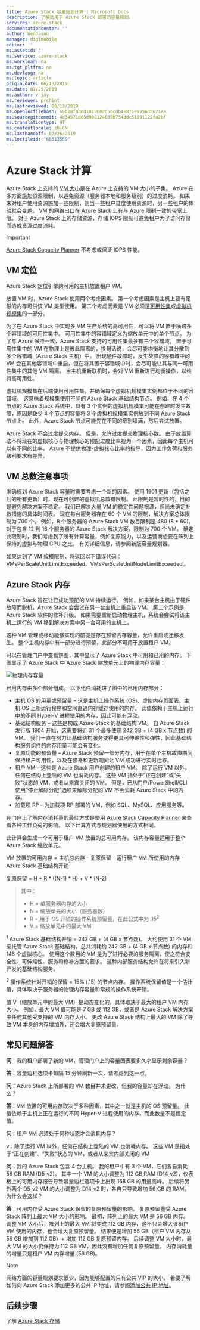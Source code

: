 ```yaml
---
title: Azure Stack 容量规划计算 | Microsoft Docs
description: 了解适用于 Azure Stack 部署的容量规划。
services: azure-stack
documentationcenter: ''
author: WenJason
manager: digimobile
editor: ''
ms.assetid: ''
ms.service: azure-stack
ms.workload: na
ms.tgt_pltfrm: na
ms.devlang: na
ms.topic: article
origin.date: 06/13/2019
ms.date: 07/29/2019
ms.author: v-jay
ms.reviewer: prchint
ms.lastreviewed: 06/13/2019
ms.openlocfilehash: 69b28f438d1819682d56cdb48871e995635671ea
ms.sourcegitcommit: 4d34571d65d908124039b734ddc51091122fa2bf
ms.translationtype: HT
ms.contentlocale: zh-CN
ms.lasthandoff: 07/26/2019
ms.locfileid: "68513569"
---
```

# <a name="azure-stack-compute"></a>Azure Stack 计算

Azure Stack 上支持的 [VM 大小](/azure-stack/user/azure-stack-vm-sizes)是在 Azure 上支持的 VM 大小的子集。 Azure 在多方面施加资源限制，以避免资源（服务器本地和服务级别）的过度消耗。 如果未对租户使用资源施加一些限制，则当一些租户过度使用资源时，另一些租户的体验就会变差。 VM 的网络出口在 Azure Stack 上有与 Azure 限制一致的带宽上限。 对于 Azure Stack 上的存储资源，存储 IOPS 限制可避免租户为了访问存储而造成资源过度消耗。

>[!IMPORTANT]
>[Azure Stack Capacity Planner](https://aka.ms/azstackcapacityplanner) 不考虑或保证 IOPS 性能。

## <a name="vm-placement"></a>VM 定位

Azure Stack 定位引擎跨可用的主机放置租户 VM。

放置 VM 时，Azure Stack 使用两个考虑因素。 第一个考虑因素是主机上要有足够的内存可供该 VM 类型使用。 第二个考虑因素是 VM 必须是[可用性集](/virtual-machines/windows/manage-availability)或[虚拟机规模集](/virtual-machine-scale-sets/overview)的一部分。

为了在 Azure Stack 中实现多 VM 生产系统的高可用性，可以将 VM 置于横跨多个容错域的可用性集中。 可用性集中的容错域定义为缩放单元中的单个节点。 为了与 Azure 保持一致，Azure Stack 支持的可用性集最多有三个容错域。 置于可用性集中的 VM 在物理上是彼此隔离的，换句话说，会尽可能均衡地让其分散到多个容错域（Azure Stack 主机）中。 出现硬件故障时，发生故障的容错域中的 VM 会在其他容错域中重启，但在将其置于容错域中时，会尽可能让其与同一可用性集中的其他 VM 隔离。 当主机重新联机时，会对 VM 重新进行均衡操作，以维持高可用性。  

虚拟机规模集在后端使用可用性集，并确保每个虚拟机规模集实例都位于不同的容错域。 这意味着规模集使用不同的 Azure Stack 基础结构节点。 例如，在 4 个节点的 Azure Stack 系统中，具有 3 个实例的虚拟机规模集可能在创建时发生故障，原因是缺少 4 个节点的容量将 3 个虚拟机规模集实例放到不同 Azure Stack 节点上。 此外，Azure Stack 节点可能先在不同的级别填满，然后尝试放置。 

Azure Stack 不会过度提交内存。 但是，允许过度提交物理核心数。 由于放置算法不将现在的虚拟核心与物理核心的预配过度比率视为一个因素，因此每个主机可以有不同的比率。 Azure 不提供物理-虚拟核心比率的指导，因为工作负荷和服务级别要求有差异。 

## <a name="consideration-for-total-number-of-vms"></a>VM 总数注意事项 

准确规划 Azure Stack 容量时需要考虑一个新的因素。 使用 1901 更新（包括之后的所有更新）时，现在可创建的虚拟机总数有限制。 此限制是暂时性的，目的是避免解决方案不稳定。 我们已解决大量 VM 的稳定性问题根源，但尚未确定补救措施的具体时间表。 现在每台服务器存在 60 个 VM 的限制，解决方案总体限制为 700 个。 例如，8 个服务器的 Azure Stack VM 数目限制是 480 (8 * 60)。 对于包含 12 到 16 个服务器的 Azure Stack 解决方案，限制为 700 个 VM。 确定此限制时，我们考虑到了所有计算容量，例如复原能力，以及运营商想要在阵列上保持的虚拟与物理 CPU 之比。 有关详细信息，请参阅新版容量规划器。 

如果达到了 VM 规模限制，将返回以下错误代码：VMsPerScaleUnitLimitExceeded、VMsPerScaleUnitNodeLimitExceeded。


## <a name="azure-stack-memory"></a>Azure Stack 内存 

Azure Stack 旨在让已成功预配的 VM 持续运行。 例如，如果某台主机由于硬件故障而脱机，Azure Stack 会尝试在另一台主机上重启该 VM。 第二个示例是 Azure Stack 软件的修补升级。 如果需要重新启动物理主机，系统会尝试将该主机上运行的 VM 移到解决方案中另一台可用的主机上。   

这种 VM 管理或移动能够实现的前提是存在预留内存容量，允许重启或迁移发生。 整个主机内存中有一部分进行预留，此部分不可用于放置租户 VM。 

可以在管理门户中查看饼图，其中显示了 Azure Stack 中可用和已用的内存。 下图显示了 Azure Stack 中 Azure Stack 缩放单元上的物理内存容量：

![物理内存容量](media/azure-stack-capacity-planning/physical-memory-capacity.png)

已用内存由多个部分组成。 以下组件消耗饼了图中的已用内存部分：  

 - 主机 OS 的用量或预留量 – 这是主机上操作系统 (OS)、虚拟内存页面表、主机 OS 上所运行程序和空间直通内存缓存使用的内存。 此值依赖于主机上运行中的不同 Hyper-V 进程使用的内存，因此可能有浮动。
 - 基础结构服务 – 这些是构成 Azure Stack 的基础结构 VM。 自 Azure Stack 发行版 1904 开始，这需要将近 31 个最多使用 242 GB + (4 GB x 节点数) 的 VM。 我们一直在努力让基础结构服务变得更具可伸缩性和弹性，因此基础结构服务组件的内存用量可能会有变化。
 - 复原功能的预留量 – Azure Stack 预留一部分内存，用于在单个主机故障期间保持租户可用性，以及在修补和更新期间让 VM 成功进行实时迁移。
 - 租户 VM – 这些是 Azure Stack 用户创建的租户 VM。 除了运行 VM 以外，任何在结构上登陆的 VM 也消耗内存。 这些 VM 指处于“正在创建”或“失败”状态的 VM，或者从来宾关闭的 VM。 但是，已从门户/PowerShell/CLI 使用“停止解除分配”选项来解除分配的 VM 不会消耗 Azure Stack 中的内存。
 - 加载项 RP – 为加载项 RP 部署的 VM，例如 SQL、MySQL、应用服务等。


在门户上了解内存消耗量的最佳方式是使用 [Azure Stack Capacity Planner](https://aka.ms/azstackcapacityplanner) 来查看各种工作负荷的影响。 以下计算方式与规划器使用的方式相同。

此计算会生成一个可用于租户 VM 放置的总可用内存。 该内存容量适用于整个 Azure Stack 缩放单元。 


  VM 放置的可用内存 = 主机总内存 - 复原保留 - 运行租户 VM 所使用的内存 - Azure Stack 基础结构开销<sup>1</sup>

  复原保留 = H + R * ((N-1) * H) + V * (N-2)

> 其中：
> - H = 单服务器内存的大小
> - N = 缩放单元的大小（服务器数）
> - R = 用于 OS 开销的操作系统预留量，在此公式中为 .15<sup>2</sup>
> - V = 缩放单元中的最大 VM

  <sup>1</sup> Azure Stack 基础结构开销 = 242 GB + (4 GB x 节点数)。 大约使用 31 个 VM 来托管 Azure Stack 基础结构，总共消耗约 242 GB + (4 GB x 节点数) 的内存和 146 个虚拟核心。 使用这个数目的 VM 是为了进行必要的服务隔离，使之符合安全性、可伸缩性、服务和修补方面的要求。 这种内部服务结构允许在将来引入新开发的基础结构服务。 

  <sup>2</sup> 操作系统针对开销的保留 = 15% (.15) 的节点内存。 操作系统保留值是一个估计值，具体取决于服务器的物理内存容量和常规的操作系统开销。


值 V（缩放单元中的最大 VM）是动态变化的，具体取决于最大的租户 VM 内存大小。 例如，最大 VM 值可能是 7 GB 或 112 GB，或者是 Azure Stack 解决方案中任何其他受支持的 VM 内存大小。 更改 Azure Stack 结构上最大的 VM 除了导致 VM 本身的内存增加外，还会增大复原预留量。 

## <a name="frequently-asked-questions"></a>常见问题解答

**问**：我的租户部署了新的 VM，管理门户上的容量图表要多久才显示剩余容量？

**答**：容量边栏选项卡每隔 15 分钟刷新一次，请考虑到这一点。

**问**：Azure Stack 上所部署的 VM 数目并未更改，但我的容量却在浮动。 为什么？

**答**：VM 放置的可用内存取决于多种因素，其中之一就是主机的 OS 预留量。 此值依赖于主机上正在运行的不同 Hyper-V 进程使用的内存，而此数量不是恒定值。

**问**：租户 VM 必须处于何种状态才会消耗内存？

v：除了运行 VM 以外，任何在结构上登陆的 VM 也消耗内存。 这些 VM 是指处于“正在创建”、“失败”状态的 VM，或者从来宾内部关闭的 VM

**问**：我的 Azure Stack 包含 4 台主机。 我的租户中有 3 个 VM，它们各自消耗 56 GB RAM (D5_v2)。 其中一个 VM 的大小调整为 112 GB RAM (D14_v2)，仪表板上的可用内存报告导致容量边栏选项卡上出现 168 GB 的用量高峰。 后续将另外两个 D5_v2 VM 的大小调整为 D14_v2 时，各自只导致增加 56 GB 的 RAM。 为什么会这样？

**答**：可用内存受 Azure Stack 保留的复原预留量的影响。 复原预留量受 Azure Stack 阵列上最大 VM 大小的影响。 最初，阵列上的最大 VM 是 56 GB 内存。 调整 VM 大小后，阵列上的最大 VM 将变成 112 GB 内存，这不只会增大该租户 VM 使用的内存，也会增大复原预留量。 结果便是增加 56 GB（租户 VM 内存从 56 GB 增加到 112 GB）+ 增加 112 GB 复原预留内存。 后续调整 VM 大小时，最大 VM 的大小仍保持为 112 GB VM，因此没有增加任何复原预留量。 内存消耗量的增量只是租户 VM 内存增量 (56 GB)。 


> [!NOTE]
> 网络方面的容量规划要求很少，因为能够配置的只有公共 VIP 的大小。 若要了解如何向 Azure Stack 添加更多的公共 IP 地址，请参阅[添加公共 IP 地址](azure-stack-add-ips.md)。

## <a name="next-steps"></a>后续步骤
了解 [Azure Stack 存储](azure-stack-capacity-planning-storage.md)
